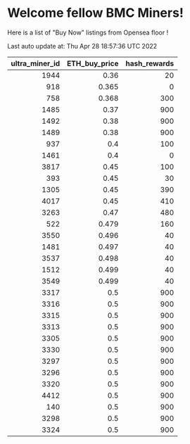 # Welcome fellow BMC Miners!
Here is a list of "Buy Now" listings from Opensea floor !


Last auto update at: Thu Apr 28 18:57:36 UTC 2022


|   ultra_miner_id |   ETH_buy_price |   hash_rewards |
|-----------------:|----------------:|---------------:|
|             1944 |           0.36  |             20 |
|              918 |           0.365 |              0 |
|              758 |           0.368 |            300 |
|             1485 |           0.37  |            900 |
|             1492 |           0.38  |            900 |
|             1489 |           0.38  |            900 |
|              937 |           0.4   |            100 |
|             1461 |           0.4   |              0 |
|             3817 |           0.45  |            100 |
|              393 |           0.45  |             30 |
|             1305 |           0.45  |            390 |
|             4017 |           0.45  |            410 |
|             3263 |           0.47  |            480 |
|              522 |           0.479 |            160 |
|             3550 |           0.496 |             40 |
|             1481 |           0.497 |             40 |
|             3537 |           0.498 |             40 |
|             1512 |           0.499 |             40 |
|             3549 |           0.499 |             40 |
|             3317 |           0.5   |            900 |
|             3316 |           0.5   |            900 |
|             3315 |           0.5   |            900 |
|             3313 |           0.5   |            900 |
|             3305 |           0.5   |            900 |
|             3330 |           0.5   |            900 |
|             3297 |           0.5   |            900 |
|             3296 |           0.5   |            900 |
|             3320 |           0.5   |            900 |
|             4412 |           0.5   |            900 |
|              140 |           0.5   |            900 |
|             3298 |           0.5   |            900 |
|             3324 |           0.5   |            900 |